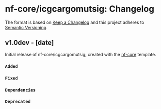 # nf-core/icgcargomutsig: Changelog

The format is based on [Keep a Changelog](https://keepachangelog.com/en/1.0.0/)
and this project adheres to [Semantic Versioning](https://semver.org/spec/v2.0.0.html).

## v1.0dev - [date]

Initial release of nf-core/icgcargomutsig, created with the [nf-core](https://nf-co.re/) template.

### `Added`

### `Fixed`

### `Dependencies`

### `Deprecated`
